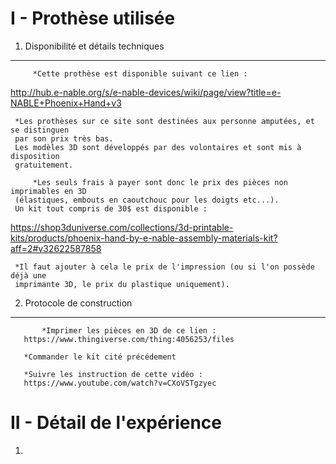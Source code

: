 I - Prothèse utilisée
=====================

  1) Disponibilité et détails techniques
  ---------------------------------------

         *Cette prothèse est disponible suivant ce lien :

  http://hub.e-nable.org/s/e-nable-devices/wiki/page/view?title=e-NABLE+Phoenix+Hand+v3  

   	 *Les prothèses sur ce site sont destinées aux personne amputées, et se distinguen
	 par son prix très bas.
	 Les modèles 3D sont développés par des volontaires et sont mis à disposition
	 gratuitement.  

     	 *Les seuls frais à payer sont donc le prix des pièces non imprimables en 3D
	 (élastiques, embouts en caoutchouc pour les doigts etc...).  
	 Un kit tout compris de 30$ est disponible :

  https://shop3duniverse.com/collections/3d-printable-kits/products/phoenix-hand-by-e-nable-assembly-materials-kit?aff=2#v32622587858   

	 *Il faut ajouter à cela le prix de l'impression (ou si l'on possède déjà une
	 imprimante 3D, le prix du plastique uniquement).

   2) Protocole de construction
   -----------------------------

     	   *Imprimer les pièces en 3D de ce lien :
	   https://www.thingiverse.com/thing:4056253/files

	   *Commander le kit cité précédement
	   
	   *Suivre les instruction de cette vidéo :
	   https://www.youtube.com/watch?v=CXoVSTgzyec


II - Détail de l'expérience
===========================

   1)
     